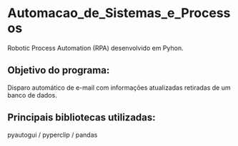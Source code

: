 # Automacao_de_Sistemas_e_Processos
 Robotic Process Automation (RPA) desenvolvido em Pyhon. 
## Objetivo do programa: 
Disparo automático de e-mail com informações atualizadas retiradas de um banco de dados.
## Principais bibliotecas utilizadas:
pyautogui / pyperclip / pandas
